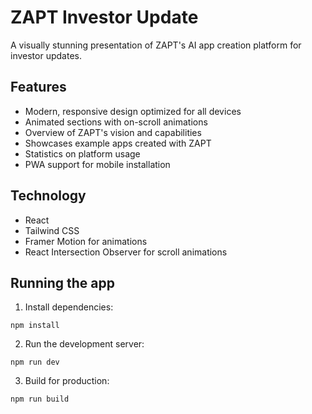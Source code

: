 # ZAPT Investor Update

A visually stunning presentation of ZAPT's AI app creation platform for investor updates.

## Features

- Modern, responsive design optimized for all devices
- Animated sections with on-scroll animations
- Overview of ZAPT's vision and capabilities
- Showcases example apps created with ZAPT
- Statistics on platform usage
- PWA support for mobile installation

## Technology

- React
- Tailwind CSS
- Framer Motion for animations
- React Intersection Observer for scroll animations

## Running the app

1. Install dependencies:
```
npm install
```

2. Run the development server:
```
npm run dev
```

3. Build for production:
```
npm run build
```